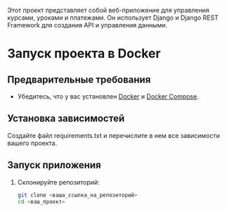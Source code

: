 Этот проект представляет собой веб-приложение для управления курсами, уроками и платежами. Он использует Django и Django REST Framework для создания API и управления данными.
# Запуск проекта в Docker

## Предварительные требования
- Убедитесь, что у вас установлен [Docker](https://www.docker.com/get-started) и [Docker Compose](https://docs.docker.com/compose/).

## Установка зависимостей
Создайте файл requirements.txt и перечислите в нем все зависимости вашего проекта.

## Запуск приложения
1. Склонируйте репозиторий:
   ```bash
   git clone <ваша_ссылка_на_репозиторий>
   cd <ваш_проект>
